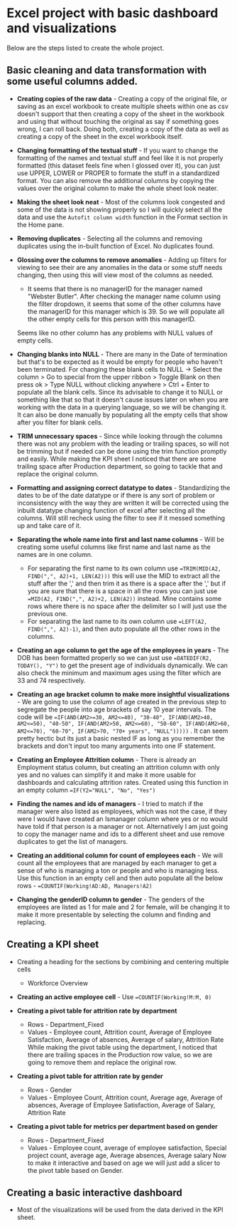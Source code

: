 # Excel project with basic dashboard and visualizations

Below are the steps listed to create the whole project.

## Basic cleaning and data transformation with some useful columns added.

- **Creating copies of the raw data** - Creating a copy of the original file, or saving as an excel workbook to create multiple sheets within one as csv doesn't support that then creating a copy of the sheet in the workbook and using that without touching the original as say if something goes wrong, I can roll back. Doing both, creating a copy of the data as well as creating a copy of the sheet in the excel workbook itself.

- **Changing formatting of the textual stuff** - If you want to change the formatting of the names and textual stuff and feel like it is not properly formatted (this dataset feels fine when I glossed over it), you can just use UPPER, LOWER or PROPER to formate the stuff in a standardized format. You can also remove the additional columns by copying the values over the original column to make the whole sheet look neater.

- **Making the sheet look neat** - Most of the columns look congested and some of the data is not showing properly so I will quickly select all the data and use the `Autofit column width` function in the Format section in the Home pane.

- **Removing duplicates** - Selecting all the columns and removing duplicates using the in-built function of Excel.
    No duplicates found.

- **Glossing over the columns to remove anomalies** - Adding up filters for viewing to see their are any anomalies in the data or some stuff needs changing, then using this will view most of the columns as needed.
    - It seems that there is no managerID for the manager named "Webster Butler". After checking the manager name column using the filter dropdown, it seems that some of the other columns have the managerID for this manager which is 39. So we will populate all the other empty cells for this person with this managerID.

    Seems like no other column has any problems with NULL values of empty cells.
    
- **Changing blanks into NULL** - There are many in the Date of termination but that's to be expected as it would be empty for people who haven't been terminated. 
    For changing these blank cells to NULL -> Select the column > Go to special from the upper ribbon > Toggle Blank on then press ok > Type NULL without clicking anywhere > Ctrl + Enter to populate all the blank cells.
 Since its advisable to change it to NULL or something like that so that it doesn't cause issues later on when you are working with the data in a querying language, so we will be changing it. It can also be done manually by populating all the empty cells that show after you filter for blank cells.

- **TRIM unnecessary spaces** - Since while looking through the columns there was not any problem with the leading or trailing spaces, so will not be trimming but if needed can be done using the trim function promptly and easily. While making the KPI sheet I noticed that there are some trailing space after Production department, so going to tackle that and replace the original column.

- **Formatting and assigning correct datatype to dates** - Standardizing the dates to be of the date datatype or if there is any sort of problem or inconsistency with the way they are written it will be corrected using the inbuilt datatype changing function of excel after selecting all the columns. Will still recheck using the filter to see if it messed something up and take care of it.

- **Separating the whole name into first and last name columns** - Will be creating some useful columns like first name and last name as the names are in one column.
    - For separating the first name to its own column use `=TRIM(MID(A2, FIND(",", A2)+1, LEN(A2)))` this will use the MID to extract all the stuff after the ',' and then trim it as there is a space after the ',' but if you are sure that there is a space in all the rows you can just use `=MID(A2, FIND(",", A2)+2, LEN(A2))` instead. Mine contains some rows where there is no space after the delimiter so I will just use the previous one.
    - For separating the last name to its own column use `=LEFT(A2, FIND(",", A2)-1)`, and then auto populate all the other rows in the columns.

- **Creating an age column to get the age of the employees in years** - The DOB has been formatted properly so we can just use `=DATEDIF(R2, TODAY(), "Y")` to get the present age of individuals dynamically. We can also check the minimum and maximum ages using the filter which are 33 and 74 respectively.

- **Creating an age bracket column to make more insightful visualizations** - We are going to use the column of age created in the previous step to segregate the people into age brackets of say 10 year intervals. The code will be `=IF(AND(AM2>=30, AM2<=40), "30-40", IF(AND(AM2>40, AM2<=50), "40-50", IF(AND(AM2>50, AM2<=60), "50-60", IF(AND(AM2>60, AM2<=70), "60-70", IF(AM2>70, "70+ years", "NULL")))))` . It can seem pretty hectic but its just a basic nested IF as long as you remember the brackets and don't input too many arguments into one IF statement.

- **Creating an Employee Attrition column** - There is already an Employment status column, but creating an attrition column with only yes and no values can simplify it and make it more usable for dashboards and calculating attrition rates. Created using this function in an empty column `=IF(Y2="NULL", "No", "Yes")`

- **Finding the names and ids of managers** - I tried to match if the manager were also listed as employees, which was not the case, if they were I would have created an Ismanager column where yes or no would have told if that person is a manager or not. Alternatively I am just going to copy the manager name and ids to a different sheet and use remove duplicates to get the list of managers.

- **Creating an additional column for count of employees each** - We will count all the employees that are managed by each manager to get a sense of who is managing a ton or people and who is managing less. Use this function in an empty cell and then auto populate all the below rows - `=COUNTIF(Working!AD:AD, Managers!A2)`

- **Changing the genderID column to gender** - The genders of the employees are listed as 1 for male and 2 for female, will be changing it to make it more presentable by selecting the column and finding and replacing.

## Creating a KPI sheet

- Creating a heading for the sections by combining and centering multiple cells
    - Workforce Overview

- **Creating an active employee cell** - Use `=COUNTIF(Working!M:M, 0)`

- **Creating a pivot table for attrition rate by department**
    - Rows - Department_Fixed
    - Values - Employee count, Attrition count, Average of Employee Satisfaction, Average of absences, Average of salary, Attrition Rate
While making the pivot table using the department, I noticed that there are trailing spaces in the Production row value, so we are going to remove them and replace the original row.

- **Creating a pivot table for attrition rate by gender**
    - Rows - Gender
    - Values - Employee Count, Attrition count, Average age, Average of absences, Average of Employee Satisfaction, Average of Salary, Attrition Rate

- **Creating a pivot table for metrics per department based on gender**
    - Rows - Department_Fixed
    - Values - Employee count, average of employee satisfaction, Special project count, average age, Average absences, Average salary
Now to make it interactive and based on age we will just add a slicer to the pivot table based on Gender. 

## Creating a basic interactive dashboard

- Most of the visualizations will be used from the data derived in the KPI sheet.